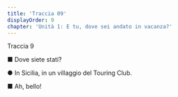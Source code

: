 ```yaml
---
title: 'Traccia 09'
displayOrder: 9
chapter: 'Unità 1: E tu, dove sei andato in vacanza?'
---
```


Traccia 9

■ Dove siete stati?

● In Sicilia, in un villaggio del Touring Club.

■ Ah, bello!

